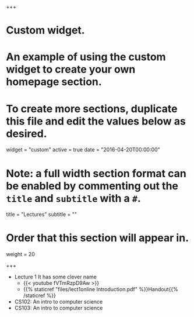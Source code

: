 +++
# Custom widget.
# An example of using the custom widget to create your own homepage section.
# To create more sections, duplicate this file and edit the values below as desired.
widget = "custom"
active = true
date = "2016-04-20T00:00:00"

# Note: a full width section format can be enabled by commenting out the `title` and `subtitle` with a `#`.
title = "Lectures"
subtitle = ""

# Order that this section will appear in.
weight = 20

+++

- Lecture 1  It has some clever name
    - {{< youtube fVTmRzpD9Aw >}}
	- {{% staticref "files/lect1online Introduction.pdf" %}}Handout{{% /staticref %}} 
- CS102: An intro to computer science
- CS103: An intro to computer science
